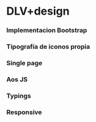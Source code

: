 # DLV+design

### Implementacion Bootstrap
### Tipografía de iconos propia
### Single page
### Aos JS
### Typings
### Responsive

